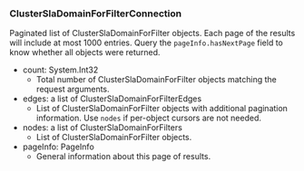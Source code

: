 ### ClusterSlaDomainForFilterConnection
Paginated list of ClusterSlaDomainForFilter objects. Each page of the results will include at most 1000 entries. Query the `pageInfo.hasNextPage` field to know whether all objects were returned.

- count: System.Int32
  - Total number of ClusterSlaDomainForFilter objects matching the request arguments.
- edges: a list of ClusterSlaDomainForFilterEdges
  - List of ClusterSlaDomainForFilter objects with additional pagination information. Use `nodes` if per-object cursors are not needed.
- nodes: a list of ClusterSlaDomainForFilters
  - List of ClusterSlaDomainForFilter objects.
- pageInfo: PageInfo
  - General information about this page of results.
